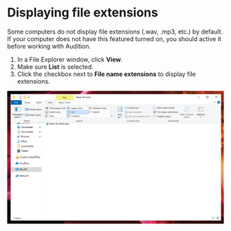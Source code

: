 # Displaying file extensions

Some computers do not display file extensions \(.wav, .mp3, etc.\) by default. If your computer does not have this featured turned on, you should active it before working with Audition.

1. In a File Explorer window, click **View**.
2. Make sure **List** is selected.
3. Click the checkbox next to **File name extensions** to display file extensions.

![](../.gitbook/assets/displaying-file-extensions.png)

